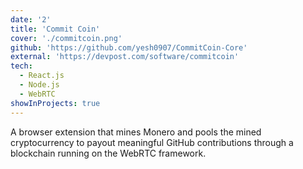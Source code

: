 ```yaml
---
date: '2'
title: 'Commit Coin'
cover: './commitcoin.png'
github: 'https://github.com/yesh0907/CommitCoin-Core'
external: 'https://devpost.com/software/commitcoin'
tech:
  - React.js
  - Node.js
  - WebRTC
showInProjects: true
---
```


A browser extension that mines Monero and pools the mined cryptocurrency to payout meaningful GitHub contributions through a blockchain running on the WebRTC framework.
